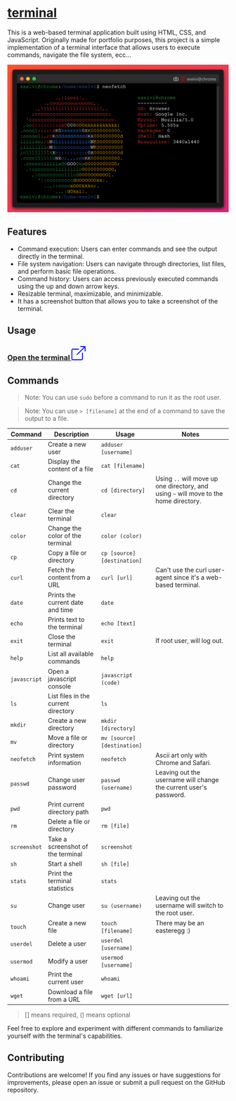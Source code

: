 # [terminal](https://exelvi.github.io/terminal)

This is a web-based terminal application built using HTML, CSS, and JavaScript. 
Originally made for portfolio purposes, this project is a simple implementation of a terminal interface that allows users to execute commands, navigate the file system, ecc...

![Terminal screen](assets/screen.png)

## Features

- Command execution: Users can enter commands and see the output directly in the terminal.
- File system navigation: Users can navigate through directories, list files, and perform basic file operations.
- Command history: Users can access previously executed commands using the up and down arrow keys.
- Resizable terminal, maximizable, and minimizable.
- It has a screenshot button that allows you to take a screenshot of the terminal.

## Usage

### [Open the terminal ![](/assets/box-arrow-up-right.svg)](https://exelvi.github.io/terminal)

## Commands


> Note: You can use `sudo` before a command to run it as the root user.

> Note: You can use `> [filename]` at the end of a command to save the output to a file.


| Command | Description | Usage | Notes |
| ------- | ----------- | ----- | ---- |
| `adduser` | Create a new user | `adduser [username]` | |
| `cat` | Display the content of a file | `cat [filename]` | |
| `cd` | Change the current directory | `cd [directory]` | Using `..` will move up one directory, and using `~` will move to the home directory. |
| `clear` | Clear the terminal | `clear` | |
| `color` | Change the color of the terminal | `color (color)` | |
| `cp` | Copy a file or directory | `cp [source] [destination]` | |
| `curl` | Fetch the content from a URL | `curl [url]` | Can't use the curl user-agent since it's a web-based terminal. |
| `date` | Prints the current date and time | `date` | |
| `echo` | Prints text to the terminal | `echo [text]` | |
| `exit` | Close the terminal | `exit` | If root user, will log out. |
| `help` | List all available commands | `help` | |
| `javascript` | Open a javascript console | `javascript (code)` | 
| `ls` | List files in the current directory | `ls` | |
| `mkdir` | Create a new directory | `mkdir [directory]` | |
| `mv` | Move a file or directory | `mv [source] [destination]` | |
| `neofetch` | Print system information | `neofetch` | Ascii art only with Chrome and Safari. |
| `passwd` | Change user password | `passwd (username)` | Leaving out the username will change the current user's password. |
| `pwd` | Print current directory path | `pwd` | |
| `rm` | Delete a file or directory | `rm [file]` | |
| `screenshot` | Take a screenshot of the terminal | `screenshot` | |
| `sh` | Start a shell | `sh [file]` | |
| `stats` | Print the terminal statistics | `stats` | |
| `su` | Change user | `su (username)` | Leaving out the username will switch to the root user. |
| `touch` | Create a new file | `touch [filename]` | There may be an easteregg :) |
| `userdel` | Delete a user | `userdel [username]` | |
| `usermod` | Modify a user | `usermod [username]` | |
| `whoami` | Print the current user | `whoami` | |
| `wget` | Download a file from a URL | `wget [url]` | |
> [] means required, () means optional


Feel free to explore and experiment with different commands to familiarize yourself with the terminal's capabilities.

## Contributing

Contributions are welcome! If you find any issues or have suggestions for improvements, please open an issue or submit a pull request on the GitHub repository.

